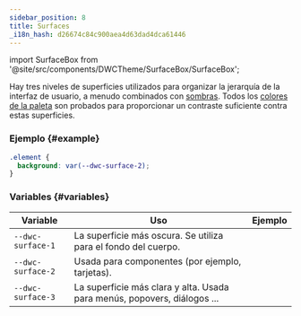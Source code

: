 ```yaml
---
sidebar_position: 8
title: Surfaces
_i18n_hash: d26674c84c900aea4d63dad4dca61446
---
```

import SurfaceBox from '@site/src/components/DWCTheme/SurfaceBox/SurfaceBox';

Hay tres niveles de superficies utilizados para organizar la jerarquía de la interfaz de usuario, a menudo combinados con [sombras](./shadows). Todos los [colores de la paleta](./colors) son probados para proporcionar un contraste suficiente contra estas superficies.

### Ejemplo {#example}

```css
.element {
  background: var(--dwc-surface-2);
}
```

### Variables {#variables}

| **Variable**      | **Uso**                                                               | **Ejemplo**                               |
|-------------------|------------------------------------------------------------------------|--------------------------------------------|
| `--dwc-surface-1` | La superficie más oscura. Se utiliza para el fondo del cuerpo.        | <SurfaceBox surface="--dwc-surface-1" /> |
| `--dwc-surface-2` | Usada para componentes (por ejemplo, tarjetas).                       | <SurfaceBox surface="--dwc-surface-2" /> |
| `--dwc-surface-3` | La superficie más clara y alta. Usada para menús, popovers, diálogos ... | <SurfaceBox surface="--dwc-surface-3" /> |
